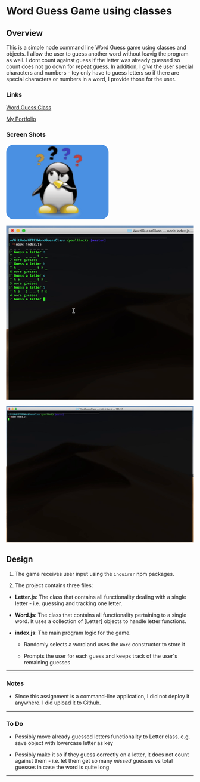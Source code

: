 # Word Guess Game using classes

## Overview

This is a simple node command line Word Guess game using classes and objects.  I allow the user to guess another word without leavig the program as well.  I dont count against guess if the letter was already guessed so count does not go down for repeat guess.  In addition, I *give* the user special characters and numbers - tey only have to guess letters so if there are special characters or numbers in a word, I provide those for the user.

### Links

[Word Guess Class](https://github.com/plinck/WordGuessClass)

[My Portfolio](https://plinck.github.io/My-Portfolio/)

### Screen Shots

![Word Guess Class](assets/images/Question275x200.png)

![Word Guess GIF Cli 2](assets/images/GifExample2.gif)

![Word Guess GIF Cli 1](assets/images/GifExample1.gif)

## Design

1. The game receives user input using the `inquirer` npm packages.

2. The project contains three files:

* **Letter.js**: The class that contains all functionality dealing with a single letter - i.e. guessing and tracking one letter.

* **Word.js**: The class that contains all functionality pertaining to a single word.  It uses a collection of [Letter] objects to handle letter functions.

* **index.js**: The main program logic for the game.

  * Randomly selects a word and uses the `Word` constructor to store it

  * Prompts the user for each guess and keeps track of the user's remaining guesses

- - -

### Notes

* Since this assignment is a command-line application, I did not deploy it anywhere. I did upload it to Github.

- - -

### To Do
  
* Possibly move already guessed letters functionality to Letter class.  e.g. save object with lowercase letter as key
  
* Possibly make it so if they guess correctly on a letter, it does not count against them - i.e. let them get so many *missed* guesses vs total guesses in case the word is quite long

- - -
